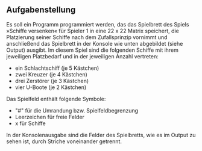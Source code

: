 ## Aufgabenstellung
Es soll ein Programm programmiert werden, das das Spielbrett des Spiels »Schiffe versenken«
für Spieler 1 in eine 22 x 22 Matrix speichert, die Platzierung seiner Schiffe nach dem Zufallsprinzip
vornimmt und anschließend das Spielbrett in der Konsole wie unten abgebildet (siehe Output) ausgibt.
Im diesem Spiel sind die folgenden Schiffe mit ihrem jeweiligen Platzbedarf und in der jeweiligen Anzahl
vertreten:
- ein Schlachtschiff (je 5 Kästchen)
- zwei Kreuzer (je 4 Kästchen)
- drei Zerstörer (je 3 Kästchen)
- vier U-Boote (je 2 Kästchen)

Das Spielfeld enthält folgende Symbole:
- "#" für die Umrandung bzw. Spielfeldbegrenzung
- Leerzeichen für freie Felder
- x für Schiffe

In der Konsolenausgabe sind die Felder des Spielbretts, wie es im Output zu sehen ist, durch Striche
voneinander getrennt.
